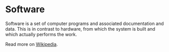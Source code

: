 # Software

Software is a set of computer programs and associated documentation and data. This is in contrast to hardware, from which the system is built and which actually performs the work.

Read more on [Wikipedia](https://en.wikipedia.org/wiki/Software).
